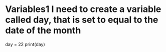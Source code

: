 # Variables1 I need to create a variable called day, that is set to equal to the date of the month
day = 22
print(day)
